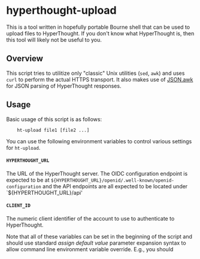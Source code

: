 # hyperthought-upload

This is a tool written in hopefully portable Bourne shell that can be used
to upload files to HyperThought.  If you don't know what HyperThought is,
then this tool will likely not be useful to you.

## Overview

This script tries to utilitize only "classic" Unix utilities (`sed`, `awk`)
and uses `curl` to perform the actual HTTPS transport.  It also makes use
of [JSON.awk](https://github.com/step-/JSON.awk) for JSON parsing of
HyperThought responses.

## Usage

Basic usage of this script is as follows:

```
	ht-upload file1 [file2 ...]
```

You can use the following environment variables to control various settings
for `ht-upload`.

#### `HYPERTHOUGHT_URL`

The URL of the HyperThought server.  The OIDC configuration endpoint is
 expected to be at `${HYPERTHOUGHT_URL}/openid/.well-known/openid-configuration`
  and the API endpoints are all expected to be located under
  `${HYPERTHOUGHT_URL}/api'

#### `CLIENT_ID`

The numeric client identifier of the account to use to authenticate to
  HyperThought.

Note that all of these variables can be set in the beginning of the
script and should use standard *assign default value* parameter
expansion syntax to allow command line environment variable override.
E.g., you should
